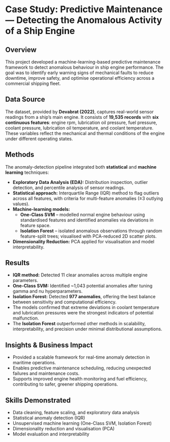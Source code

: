 # Case Study: Predictive Maintenance — Detecting the Anomalous Activity of a Ship Engine

## Overview
This project developed a machine-learning-based predictive maintenance framework to detect anomalous behaviour in ship engine performance. The goal was to identify early warning signs of mechanical faults to reduce downtime, improve safety, and optimise operational efficiency across a commercial shipping fleet.

## Data Source
The dataset, provided by **Devabrat (2022)**, captures real-world sensor readings from a ship’s main engine. It consists of **19,535 records** with **six continuous features**: engine rpm, lubrication oil pressure, fuel pressure, coolant pressure, lubrication oil temperature, and coolant temperature. These variables reflect the mechanical and thermal conditions of the engine under different operating states.

## Methods
The anomaly-detection pipeline integrated both **statistical** and **machine learning** techniques:  
- **Exploratory Data Analysis (EDA):** Distribution inspection, outlier detection, and percentile analysis of sensor readings.  
- **Statistical approach:** Interquartile Range (IQR) method to flag outliers across all features, with criteria for multi-feature anomalies (≥3 outlying values).  
- **Machine-learning models:**  
  - **One-Class SVM** – modelled normal engine behaviour using standardised features and identified anomalies via deviations in feature space.  
  - **Isolation Forest** – isolated anomalous observations through random feature-split trees; visualised with PCA-reduced 2D scatter plots.  
- **Dimensionality Reduction:** PCA applied for visualisation and model interpretability.  

## Results
- **IQR method:** Detected 11 clear anomalies across multiple engine parameters.  
- **One-Class SVM:** Identified ~1,043 potential anomalies after tuning gamma and nu hyperparameters.  
- **Isolation Forest:** Detected **977 anomalies**, offering the best balance between sensitivity and computational efficiency.  
- The models confirmed that extreme deviations in coolant temperature and lubrication pressures were the strongest indicators of potential malfunction.  
- The **Isolation Forest** outperformed other methods in scalability, interpretability, and precision under minimal distributional assumptions.  

## Insights & Business Impact
- Provided a scalable framework for real-time anomaly detection in maritime operations.  
- Enables predictive maintenance scheduling, reducing unexpected failures and maintenance costs.  
- Supports improved engine health monitoring and fuel efficiency, contributing to safer, greener shipping operations.  

## Skills Demonstrated
- Data cleaning, feature scaling, and exploratory data analysis  
- Statistical anomaly detection (IQR)  
- Unsupervised machine learning (One-Class SVM, Isolation Forest)  
- Dimensionality reduction and visualisation (PCA)  
- Model evaluation and interpretability  
